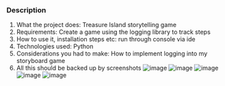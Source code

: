 ### Description
1. What the project does: Treasure Island storytelling game
2. Requirements: Create a game using the logging library to track steps
3. How to use it, installation steps etc: run through console via ide
4. Technologies used: Python
5. Considerations you had to make: How to implement logging into my storyboard game
6. All this should be backed up by screenshots
  ![image](https://user-images.githubusercontent.com/25696415/211115262-41d32efa-050d-47fa-8082-bce07fe1fd59.png)
  ![image](https://user-images.githubusercontent.com/25696415/211115271-9ca59da1-017d-41f5-b683-29b2d20c851d.png)
  ![image](https://user-images.githubusercontent.com/25696415/211115276-d078c045-352f-4334-8c08-53c28cb483eb.png)
  ![image](https://user-images.githubusercontent.com/25696415/211115286-7c9e68a0-5bd5-42ba-8d19-1140f002eb22.png)
  ![image](https://user-images.githubusercontent.com/25696415/211115292-b3abf027-989e-4970-83cc-a2c066e04802.png)

